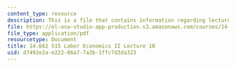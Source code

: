 ```yaml
---
content_type: resource
description: This is a file that contains information regarding lecture 18.
file: https://ol-ocw-studio-app-production.s3.amazonaws.com/courses/14-662-labor-economics-ii-spring-2015/d7492e2ae22286a77a2b1ffc7d3da323_MIT14_662S15_lecnotes18.pdf
file_type: application/pdf
resourcetype: Document
title: 14.662 S15 Labor Economics II Lecture 18
uid: d7492e2a-e222-86a7-7a2b-1ffc7d3da323
---
```

